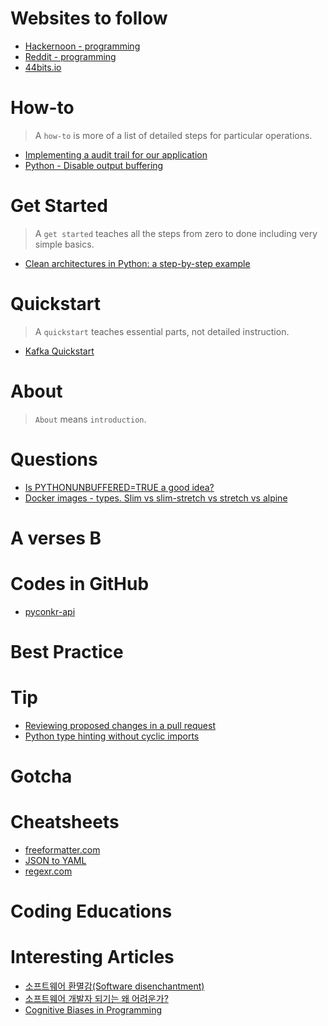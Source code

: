 ﻿# Websites to follow
- [Hackernoon - programming](https://hackernoon.com/tagged/programming)
- [Reddit - programming](https://www.reddit.com/r/programming)
- [44bits.io](https://www.44bits.io)

# How-to
> A `how-to` is more of a list of detailed steps for particular operations.
- [Implementing a audit trail for our application](https://stackoverflow.com/questions/16868155/implementing-a-audit-trail-for-our-application)
- [Python - Disable output buffering](https://stackoverflow.com/questions/107705/disable-output-buffering)

# Get Started
> A `get started` teaches all the steps from zero to done including very simple basics.
- [Clean architectures in Python: a step-by-step example](https://www.thedigitalcatonline.com/blog/2016/11/14/clean-architectures-in-python-a-step-by-step-example/)

# Quickstart
> A `quickstart` teaches essential parts, not detailed instruction.
- [Kafka Quickstart](https://kafka.apache.org/quickstart)

# About
> `About` means `introduction`.

# Questions
- [Is PYTHONUNBUFFERED=TRUE a good idea?](https://github.com/awslabs/amazon-sagemaker-examples/issues/319)
- [Docker images - types. Slim vs slim-stretch vs stretch vs alpine](https://stackoverflow.com/questions/54954187/docker-images-types-slim-vs-slim-stretch-vs-stretch-vs-alpine)

# A verses B

# Codes in GitHub
- [pyconkr-api](https://github.com/pythonkr/pyconkr-api)

# Best Practice

# Tip
- [Reviewing proposed changes in a pull request](https://help.github.com/en/articles/reviewing-proposed-changes-in-a-pull-request)
- [Python type hinting without cyclic imports](https://stackoverflow.com/questions/39740632/python-type-hinting-without-cyclic-imports)

# Gotcha

# Cheatsheets
- [freeformatter.com](https://www.freeformatter.com/)
- [JSON to YAML](https://www.json2yaml.com/)
- [regexr.com](https://regexr.com/)

# Coding Educations

# Interesting Articles
- [소프트웨어 환멸감(Software disenchantment)](https://muchtrans.com/translations/software-disenchantment.ko.html)
- [소프트웨어 개발자 되기는 왜 어려운가?](https://hl1itj.tistory.com/m/136?category=327240)
- [Cognitive Biases in Programming](https://hackernoon.com/cognitive-biases-in-programming-5e937707c27b)
